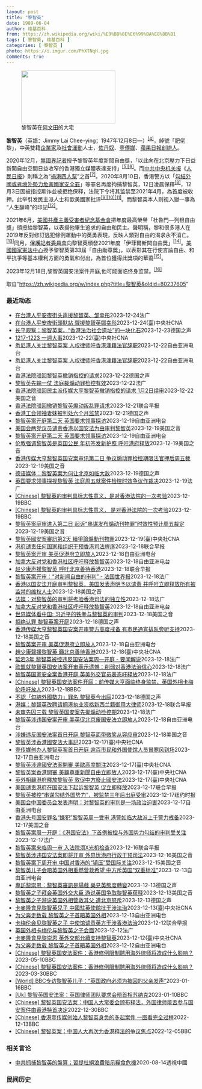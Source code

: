```yaml
---
layout: post
title: "黎智英"
date: 1989-06-04
author: 维基百科
from: https://zh.wikipedia.org/wiki/%E9%BB%8E%E6%99%BA%E8%8B%B1
tags: [ 黎智英, 维基百科 ]
categories: [ 黎智英 ]
photo: https://i.imgur.com/PhXTNqH.jpg
comments: true
---
```

<div class="mw-content-ltr mw-parser-output" lang="zh" dir="ltr"><div id="noteTA-97071178" class="noteTA"><div class="noteTA-group"><div data-noteta-group-source="module" data-noteta-group="IT"></div></div><div class="noteTA-local"><div data-noteta-code="zh:巧克力; zh-tw:巧克力; zh-hk:朱古力; zh-cn:巧克力;"></div><div data-noteta-code="zh-tw:黑道; zh-hk:黑社會; zh-cn:黑社会;"></div><div data-noteta-code="zh-tw:飯店; zh-hk:酒店; zh-cn:饭店;"></div><div data-noteta-code="zh-tw:伍佛維茲; zh-hk:沃夫維茲 ;zh-cn:沃尔福威茨;"></div></div></div>

<figure typeof="mw:File/Thumb"><a href="/wiki/File:Jimmy_Lai_Chee-ying_home_in_Ho_Man_Tin_20200418.png" class="mw-file-description"><img src="//upload.wikimedia.org/wikipedia/commons/thumb/9/9f/Jimmy_Lai_Chee-ying_home_in_Ho_Man_Tin_20200418.png/250px-Jimmy_Lai_Chee-ying_home_in_Ho_Man_Tin_20200418.png" decoding="async" width="250" height="140" class="mw-file-element" srcset="//upload.wikimedia.org/wikipedia/commons/thumb/9/9f/Jimmy_Lai_Chee-ying_home_in_Ho_Man_Tin_20200418.png/375px-Jimmy_Lai_Chee-ying_home_in_Ho_Man_Tin_20200418.png 1.5x, //upload.wikimedia.org/wikipedia/commons/thumb/9/9f/Jimmy_Lai_Chee-ying_home_in_Ho_Man_Tin_20200418.png/500px-Jimmy_Lai_Chee-ying_home_in_Ho_Man_Tin_20200418.png 2x" data-file-width="861" data-file-height="481"></a><figcaption>黎智英在<a href="/wiki/%E4%BD%95%E6%96%87%E7%94%B0" title="何文田">何文田</a>的大宅</figcaption></figure>
<p><b>黎智英</b>（英語：<span lang="en">Jimmy Lai Chee-ying</span>；1947年12月8日<span class="useeditintro" title="Template:BLP editintro">—</span>）<sup id="cite_ref-7" class="reference"><a href="#cite_note-7">[4]</a></sup>，綽號「肥佬黎」，中英雙籍<a href="/wiki/%E4%BC%81%E4%B8%9A%E5%AE%B6" title="企业家">企業家</a>及<a href="/wiki/%E7%A4%BE%E6%9C%83%E9%81%8B%E5%8B%95" title="社會運動">社會運動</a>人士，<a href="/wiki/%E4%BD%90%E4%B8%B9%E5%A5%B4" title="佐丹奴">佐丹奴</a>、<a href="/wiki/%E5%A3%B9%E5%82%B3%E5%AA%92" title="壹傳媒">壹傳媒</a>、<a href="/wiki/%E8%98%8B%E6%9E%9C%E6%97%A5%E5%A0%B1_(%E9%A6%99%E6%B8%AF)" title="蘋果日報 (香港)">蘋果日報</a><a href="/wiki/%E5%89%B5%E8%BE%A6%E4%BA%BA" class="mw-redirect" title="創辦人">創辦人</a>。
</p><p>2020年12月，<a href="/wiki/%E7%84%A1%E5%9C%8B%E7%95%8C%E8%A8%98%E8%80%85" class="mw-redirect" title="無國界記者">無國界記者</a>授予黎智英年度新聞自由獎，「以此向在北京壓力下日益新聞自由空間日益收窄的香港獨立媒體表達支持」<sup id="cite_ref-8" class="reference"><a href="#cite_note-8">[5]</a></sup><sup id="cite_ref-9" class="reference"><a href="#cite_note-9">[6]</a></sup>。而<a href="/wiki/%E4%B8%AD%E5%85%B1%E4%B8%AD%E5%A4%AE%E6%9C%BA%E5%85%B3%E6%8A%A5" title="中共中央机关报">中共中央机关报</a>《<a href="/wiki/%E4%BA%BA%E6%B0%91%E6%97%A5%E6%8A%A5" title="人民日报">人民日报</a>》則稱之為“<a href="/wiki/%E7%A5%B8%E6%B8%AF%E5%9B%9B%E4%BA%BA%E5%B8%AE" title="祸港四人帮">禍港四人幫</a>”之首<sup id="cite_ref-王平2019_10-0" class="reference"><a href="#cite_note-王平2019-10">[7]</a></sup>。2020年8月10日，香港警方以「<a href="/wiki/%E4%B8%AD%E8%8F%AF%E4%BA%BA%E6%B0%91%E5%85%B1%E5%92%8C%E5%9C%8B%E9%A6%99%E6%B8%AF%E7%89%B9%E5%88%A5%E8%A1%8C%E6%94%BF%E5%8D%80%E7%B6%AD%E8%AD%B7%E5%9C%8B%E5%AE%B6%E5%AE%89%E5%85%A8%E6%B3%95" title="中華人民共和國香港特別行政區維護國家安全法">勾結外國或者境外勢力危害國家安全罪</a>」等罪名再度拘捕黎智英，12日凌晨保釋<sup id="cite_ref-auto_11-0" class="reference"><a href="#cite_note-auto-11">[8]</a></sup>，12月3日因被指控欺诈並被拒绝保释，法院下令将其监禁至2021年4月，為首度被收押。此举引发民主派人士和歐美國家批评<sup id="cite_ref-12" class="reference"><a href="#cite_note-12">[9]</a></sup><sup id="cite_ref-13" class="reference"><a href="#cite_note-13">[10]</a></sup><sup id="cite_ref-over100_14-0" class="reference"><a href="#cite_note-over100-14">[11]</a></sup>。而黎智英本人则视入獄一事為“人生巔峰”的印記<sup id="cite_ref-15" class="reference"><a href="#cite_note-15">[12]</a></sup>。
</p><p>2021年6月，<a href="/wiki/%E5%85%B1%E7%94%A2%E4%B8%BB%E7%BE%A9%E5%8F%97%E9%9B%A3%E8%80%85%E7%B4%80%E5%BF%B5%E5%9F%BA%E9%87%91%E6%9C%83" title="共產主義受難者紀念基金會">美國共產主義受害者紀念基金會</a>把年度最高榮譽「杜魯門—列根自由獎」頒授給黎智英，以表揚他畢生追求的自由和民主。聲明稱，黎和很多港人在2019年反對修訂逃犯條例運動中的英勇表現，反映人類對自由的渴求永不消亡。<sup id="cite_ref-16" class="reference"><a href="#cite_note-16">[13]</a></sup>同月，<a href="/wiki/%E4%BF%9D%E8%AD%B7%E8%A8%98%E8%80%85%E5%A7%94%E5%93%A1%E6%9C%83" title="保護記者委員會">保護記者委員會</a>向黎智英頒發2021年度「伊菲爾新聞自由獎」<sup id="cite_ref-17" class="reference"><a href="#cite_note-17">[14]</a></sup>。<a href="/wiki/%E5%9C%8B%E5%AE%B6%E6%86%B2%E6%B3%95%E4%B8%AD%E5%BF%83" title="國家憲法中心">美國國家憲法中心</a>授予黎智英第33屆「自由勛章獎」，以表彰其在行使言論自由、和平抗爭等基本權利方面的勇氣和付出，為首位獲得此獎項的華裔<sup id="cite_ref-18" class="reference"><a href="#cite_note-18">[15]</a></sup>。
</p><p>2023年12月18日,黎智英国安法案件开庭,他可能面临终身监禁。<sup id="cite_ref-19" class="reference"><a href="#cite_note-19">[16]</a></sup>
</p>
<meta property="mw:PageProp/toc">
</div><!--esi <esi:include src="/esitest-fa8a495983347898/content" /> --><noscript><img src="https://login.wikimedia.org/wiki/Special:CentralAutoLogin/start?type=1x1" alt="" width="1" height="1" style="border: none; position: absolute;"></noscript>
<div class="printfooter" data-nosnippet="">取自“<a dir="ltr" href="https://zh.wikipedia.org/w/index.php?title=黎智英&amp;oldid=80237605">https://zh.wikipedia.org/w/index.php?title=黎智英&amp;oldid=80237605</a>”</div><div id="recent-news"><h3>最近动态</h3><ul><li><a href="https://nodebe4.github.io/waimei/2023-12-24/%E5%9C%A8%E5%8F%B0%E6%B8%AF%E4%BA%BA%E5%B9%B3%E5%AE%89%E5%A4%9C%E8%A1%97%E5%A4%B4%E5%A3%B0%E6%8F%B4%E9%BB%8E%E6%99%BA%E8%8B%B1-%E9%82%B9%E5%B9%B8%E5%BD%A4" title="在台港人平安夜街头声援黎智英、邹幸彤—— 24/12/2023 - 19:36 据中央社报导，在台港人12月24日晚在台北街头展开“平安夜香港默站行动”，声援被控违反香港国安法的壹传媒创办人黎智...">在台港人平安夜街头声援黎智英、邹幸彤</a><time>2023-12-24</time><a class="tag">法广</a></li>
<li><a href="https://nodebe4.github.io/waimei/2023-12-24/%E5%9C%A8%E5%8F%B0%E6%B8%AF%E4%BA%BA%E5%B9%B3%E5%AE%89%E5%A4%9C%E8%A1%97%E9%A0%AD%E9%BB%98%E7%AB%99-%E8%81%B2%E6%8F%B4%E9%BB%8E%E6%99%BA%E8%8B%B1%E9%84%92%E5%B9%B8%E5%BD%A4" title="在台港人平安夜街頭默站 聲援黎智英鄒幸彤—— 在台港人24日晚於捷運西門站6號出口處展開「平安夜香港默站行動」，聲援被控違反香港國安法的壹傳媒創辦人黎智英、前支聯會副主席鄒幸彤，呼籲各界關注香港...">在台港人平安夜街頭默站 聲援黎智英鄒幸彤</a><time>2023-12-24</time><a class="tag">(臺)中央社CNA</a></li>
<li><a href="https://nodebe4.github.io/waimei/2023-12-23/%E9%95%BF%E5%B9%B3%E8%A7%82%E5%AF%9F-%E9%BB%8E%E6%99%BA%E8%8B%B1%E6%A1%88-%E9%A6%99%E6%B8%AF%E6%B3%95%E6%B2%BB%E7%A4%BE%E4%BC%9A%E9%81%97%E5%9D%80-%E7%9A%84%E4%B8%80%E5%9D%97%E5%8C%96%E7%9F%B3" title="长平观察：黎智英案，“香港法治社会遗址”的一块化石—— 长平2023-12-23T09:20:36.189Z 备受瞩目的黎智英案周一（12月18日）开审（资料图片） （德国之声中文网）备受瞩目的...">长平观察：黎智英案，“香港法治社会遗址”的一块化石</a><time>2023-12-23</time><a class="tag">德国之声</a></li>
<li><a href="https://nodebe4.github.io/waimei/2023-12-22/1217-1223-%E4%B8%80%E9%80%B1%E5%A4%A7%E4%BA%8B" title="1217-1223 一週大事—— 中國甘肅省積石山縣地震發生後，救難人員19日在康調村進行搜救。（中國日報via路透社） 一週大事關注焦點：中國甘肅強震／冰島火山噴發／葉門叛軍威脅紅海／黎智英案...">1217-1223 一週大事</a><time>2023-12-22</time><a class="tag">(臺)中央社CNA</a></li>
<li><a href="https://nodebe4.github.io/waimei/2023-12-22/%E6%82%89%E5%B0%BC%E6%B8%AF%E4%BA%BA%E5%85%B3%E6%B3%A8%E9%BB%8E%E6%99%BA%E8%8B%B1%E6%A1%88-%E4%BA%BA%E6%9D%83%E5%BE%8B%E5%B8%88%E5%90%81%E9%A6%99%E6%B8%AF%E6%BE%B3%E7%B1%8D%E6%B3%95%E5%AE%98%E8%BE%9E%E8%81%8C" title="悉尼港人关注黎智英案 人权律师吁香港澳籍法官辞职—— 成长于香港的澳大利亚人权律师塔兰特表示，在黎智英获得自由之前，霓虹灯箱&quot;铁链中的黎智英&quot;将会继续公开展示。 记者丘德真摄...">悉尼港人关注黎智英案 人权律师吁香港澳籍法官辞职</a><time>2023-12-22</time><a class="tag">自由亚洲电台</a></li>
<li><a href="https://nodebe4.github.io/waimei/2023-12-22/%E6%82%89%E5%B0%BC%E6%B8%AF%E4%BA%BA%E5%85%B3%E6%B3%A8%E9%BB%8E%E6%99%BA%E8%8B%B1%E6%A1%88-%E4%BA%BA%E6%9D%83%E5%BE%8B%E5%B8%88%E5%90%81%E9%A6%99%E6%B8%AF%E6%BE%B3%E7%B1%8D%E6%B3%95%E5%AE%98%E8%BE%9E%E8%81%8C" title="悉尼港人关注黎智英案 人权律师吁香港澳籍法官辞职—— 成长于香港的澳大利亚人权律师塔兰特(Mark Tarrant)表示,在黎智英获得自由之前,霓虹灯 箱&quot;铁链中的黎智英&quot;将...">悉尼港人关注黎智英案 人权律师吁香港澳籍法官辞职</a><time>2023-12-22</time><a class="tag">自由亚洲电台</a></li>
<li><a href="https://nodebe4.github.io/waimei/2023-12-22/%E9%A6%99%E6%B8%AF%E6%B3%95%E9%99%A2%E9%A9%B3%E5%9B%9E%E9%BB%8E%E6%99%BA%E8%8B%B1%E6%92%A4%E9%94%80%E6%8C%87%E6%8E%A7%E7%9A%84%E8%AF%B7%E6%B1%82" title="香港法院驳回黎智英撤销指控的请求—— 2023-12-22T13:05:42.510Z 英国政府和美国政府都谴责对黎智英的监禁，并要求释放他 （德国之声中文网）香港法院周五（12月22日）驳回了...">香港法院驳回黎智英撤销指控的请求</a><time>2023-12-22</time><a class="tag">德国之声</a></li>
<li><a href="https://nodebe4.github.io/waimei/2023-12-22/%E9%BB%8E%E6%99%BA%E8%8B%B1%E5%85%88%E8%BE%93%E4%B8%80%E4%BB%97-%E6%B3%95%E5%BA%AD%E8%A3%81%E7%85%BD%E5%8A%A8%E7%BD%AA%E6%A3%80%E6%8E%A7%E6%9C%89%E6%95%88" title="黎智英先输一仗 法庭裁煽动罪检控有效—— 22/12/2023 - 10:24 广泛被视为香港新闻自由和司法独立试金石的传媒大亨黎智英被控触犯《港区国安法》和煽动罪一案，黎智英一方可説先输一仗，...">黎智英先输一仗 法庭裁煽动罪检控有效</a><time>2023-12-22</time><a class="tag">法广</a></li>
<li><a href="https://nodebe4.github.io/waimei/2023-12-22/%E9%A6%99%E6%B8%AF%E6%B3%95%E9%99%A2%E9%A9%B3%E5%9B%9E%E6%B0%91%E4%B8%BB%E6%B4%BE%E4%BC%A0%E5%AA%92%E5%A4%A7%E4%BA%A8%E9%BB%8E%E6%99%BA%E8%8B%B1%E6%92%A4%E9%94%80%E6%8C%87%E6%8E%A7%E7%9A%84%E8%AF%B7%E6%B1%82-1%E6%9C%882%E6%97%A5%E7%BB%AD%E5%AE%A1" title="香港法院驳回民主派传媒大亨黎智英撤销指控的请求 1月2日续审—— Fri, 22 Dec 2023 06:23:09 GMT 资料照“香港壹传媒创办人黎智英国安案12月19日踏入第二日审讯，西九...">香港法院驳回民主派传媒大亨黎智英撤销指控的请求 1月2日续审</a><time>2023-12-22</time><a class="tag">美国之音</a></li>
<li><a href="https://nodebe4.github.io/waimei/2023-12-21/%E9%A6%99%E6%B8%AF%E6%B3%95%E9%99%A2%E9%A9%B3%E5%9B%9E%E6%92%A4%E9%94%80%E9%BB%8E%E6%99%BA%E8%8B%B1%E7%85%BD%E5%8A%A8%E5%8F%9B%E4%B9%B1%E7%BD%AA%E8%AF%B7%E6%B1%82" title="香港法院驳回撤销黎智英煽动叛乱罪请求—— 香港法院星期五（12月22日）驳回了黎智英律师团队提出的撤销煽动叛乱罪指控的请求。 路透社和彭博社星期五报道上述消息。彭博社称，香港法院驳回撤销请求，“...">香港法院驳回撤销黎智英煽动叛乱罪请求</a><time>2023-12-21</time><a class="tag">联合早报</a></li>
<li><a href="https://nodebe4.github.io/waimei/2023-12-21/%E9%A6%99%E6%B8%AF%E5%B7%A5%E4%BC%9A%E9%A2%86%E8%A2%96%E5%A6%BB%E5%A6%B9%E8%A2%AB%E5%88%A4%E5%A4%84%E5%85%AD%E4%B8%AA%E6%9C%88%E7%9B%91%E7%A6%81" title="香港工会领袖妻妹被判处六个月监禁—— 2023-12-21T11:37:56.339Z 国安法颁布以来，已有280多人被捕入监。图为香港出版社黎智英的庭审现场。 （德国之声中文网）现年63岁的邓...">香港工会领袖妻妹被判处六个月监禁</a><time>2023-12-21</time><a class="tag">德国之声</a></li>
<li><a href="https://nodebe4.github.io/waimei/2023-12-19/%E9%BB%8E%E6%99%BA%E8%8B%B1%E6%A1%88%E5%BC%80%E5%BA%AD%E7%AC%AC%E4%BA%8C%E5%A4%A9-%E8%8B%B1%E5%9B%BD%E8%A6%81%E6%B1%82%E9%A2%86%E4%BA%8B%E6%8E%A2%E8%AE%BF" title="黎智英案开庭第二天 英国要求领事探访—— 2023年7月28日，黎智英在香港赤柱监狱放风。 美联社图片 香港媒体大亨黎智英被控涉嫌违反《港区国安法》一案周二进入庭审的第二天。英国政府当天表示，希...">黎智英案开庭第二天 英国要求领事探访</a><time>2023-12-19</time><a class="tag">自由亚洲电台</a></li>
<li><a href="https://nodebe4.github.io/waimei/2023-12-19/%E7%BE%8E%E5%9B%BD%E4%BC%9A%E4%B8%A4%E5%85%9A%E8%AE%AE%E5%91%98%E8%B0%B4%E8%B4%A3%E9%A6%99%E6%B8%AF%E4%BB%A5%E5%9B%BD%E5%AE%89%E6%B3%95%E4%B8%BA%E7%94%B1%E5%AE%A1%E5%88%A4%E9%BB%8E%E6%99%BA%E8%8B%B1" title="美国会两党议员谴责香港以国安法为由审判黎智英—— Tue, 19 Dec 2023 22:15:19 GMT 资料照片：香港著名媒体人士、《苹果日报》创办人黎智英。（2020年7月1日） 在香港...">美国会两党议员谴责香港以国安法为由审判黎智英</a><time>2023-12-19</time><a class="tag">美国之音</a></li>
<li><a href="https://nodebe4.github.io/waimei/2023-12-19/%E9%BB%8E%E6%99%BA%E8%8B%B1%E6%A1%88%E5%BC%80%E5%BA%AD%E7%AC%AC%E4%BA%8C%E5%A4%A9-%E8%8B%B1%E5%9B%BD%E8%A6%81%E6%B1%82%E9%A2%86%E4%BA%8B%E6%8E%A2%E8%AE%BF" title="黎智英案开庭第二天 英国要求领事探访—— 2023年7月28日，黎智英在香港赤柱监狱放风。 美联社图片 香港媒体大亨黎智英被控涉嫌违反《港区国安法》一案周二进入庭审的第二天。英国政府当天表示，希...">黎智英案开庭第二天 英国要求领事探访</a><time>2023-12-19</time><a class="tag">自由亚洲电台</a></li>
<li><a href="https://nodebe4.github.io/waimei/2023-12-19/%E4%BC%A6%E6%95%A6%E5%BC%BA%E8%B0%83%E9%BB%8E%E6%99%BA%E8%8B%B1%E6%98%AF%E8%8B%B1%E5%9B%BD%E5%85%AC%E6%B0%91-%E5%B9%B4%E5%88%9D%E7%AD%BE%E5%8F%91%E6%96%B0%E6%8A%A4%E7%85%A7-%E5%91%BC%E5%90%81%E6%B8%AF%E5%BA%9C%E9%87%8A%E6%94%BE" title="伦敦强调黎智英是英国公民 年初签发新护照 呼吁港府释放—— Tue, 19 Dec 2023 18:01:47 GMT 英国印太事务国务大臣卓特里维廉 (UK Parliament TV资料照片...">伦敦强调黎智英是英国公民 年初签发新护照 呼吁港府释放</a><time>2023-12-19</time><a class="tag">美国之音</a></li>
<li><a href="https://nodebe4.github.io/waimei/2023-12-19/%E9%A6%99%E6%B8%AF%E4%BC%A0%E5%AA%92%E5%A4%A7%E4%BA%A8%E9%BB%8E%E6%99%BA%E8%8B%B1%E5%9B%BD%E5%AE%89%E6%A1%88%E5%AE%A1%E8%AE%AF%E7%AC%AC%E4%BA%8C%E6%97%A5-%E4%BA%89%E8%AE%AE%E7%85%BD%E5%8A%A8%E7%BD%AA%E6%A3%80%E6%8E%A7%E6%9C%9F%E9%99%90%E6%B3%95%E5%AE%98%E6%8A%BC%E5%90%8E%E5%91%A8%E4%BA%94%E8%A3%81" title="香港传媒大亨黎智英国安案审讯第二日 争议煽动罪检控期限法官押后周五裁—— Tue, 19 Dec 2023 17:28:31 GMT 香港壹传媒创办人黎智英国安案12月19日踏入第二日审讯，西九...">香港传媒大亨黎智英国安案审讯第二日 争议煽动罪检控期限法官押后周五裁</a><time>2023-12-19</time><a class="tag">美国之音</a></li>
<li><a href="https://nodebe4.github.io/waimei/2023-12-19/%E5%BE%B7%E8%AF%AD%E5%AA%92%E4%BD%93-%E9%BB%8E%E6%99%BA%E8%8B%B1%E6%A1%88%E4%B8%BA%E4%BD%95%E8%AE%A9%E5%8C%97%E4%BA%AC%E5%A6%82%E4%B8%B4%E5%A4%A7%E6%95%8C" title="德语媒体：黎智英案为何让北京如临大敌—— 2023-12-19T15:21:52.899Z （德国之声中文网）《日报》发自香港的报道称，黎智英周一出庭时，以从容自信的姿态向旁听席上的支持者微笑示...">德语媒体：黎智英案为何让北京如临大敌</a><time>2023-12-19</time><a class="tag">德国之声</a></li>
<li><a href="https://nodebe4.github.io/waimei/2023-12-19/%E8%8B%B1%E5%9B%BD%E8%A6%81%E6%B1%82%E9%A2%86%E4%BA%8B%E6%8E%A2%E8%A7%86%E9%BB%8E%E6%99%BA%E8%8B%B1-%E6%B3%95%E5%BA%AD%E5%91%A8%E4%BA%94%E5%B0%B1%E6%A1%88%E4%BB%B6%E6%A3%80%E6%8E%A7%E6%97%B6%E6%95%88%E4%BA%89%E8%AE%AE%E4%BD%9C%E8%A3%81%E5%86%B3" title="英国要求领事探视黎智英 法庭周五就案件检控时效争议作裁决—— 19/12/2023 - 10:55 在西方国家政府密切关注香港前壹传媒创始人黎智英备受瞩目的《香港国安法》案审判之际，英国政府要求...">英国要求领事探视黎智英 法庭周五就案件检控时效争议作裁决</a><time>2023-12-19</time><a class="tag">法广</a></li>
<li><a href="https://nodebe4.github.io/waimei/2023-12-19/Chinese-%E9%BB%8E%E6%99%BA%E8%8B%B1%E7%9A%84%E5%AE%A1%E5%88%A4%E5%85%B7%E6%A0%87%E5%BF%97%E6%80%A7%E6%84%8F%E4%B9%89-%E6%98%AF%E5%AF%B9%E9%A6%99%E6%B8%AF%E6%B3%95%E9%99%A2%E7%9A%84%E4%B8%80%E6%AC%A1%E8%80%83%E9%AA%8C" title="[Chinese] 黎智英的审判具标志性意义，是对香港法院的一次考验—— 黎智英的审判具标志性意义，是对香港法院的一次考验 毛远扬（Frances Mao） BBC记者 2023年12月19日 ...">[Chinese] 黎智英的审判具标志性意义，是对香港法院的一次考验</a><time>2023-12-19</time><a class="tag">BBC</a></li>
<li><a href="https://nodebe4.github.io/waimei/2023-12-19/Chinese-%E9%BB%8E%E6%99%BA%E8%8B%B1%E7%9A%84%E5%AE%A1%E5%88%A4%E5%85%B7%E6%A0%87%E5%BF%97%E6%80%A7%E6%84%8F%E4%B9%89-%E6%98%AF%E5%AF%B9%E9%A6%99%E6%B8%AF%E6%B3%95%E9%99%A2%E7%9A%84%E4%B8%80%E6%AC%A1%E8%80%83%E9%AA%8C" title="[Chinese] 黎智英的审判具标志性意义， 是对香港法院的一次考验—— 黎智英的审判具标志性意义， 是对香港法院的一次考验 毛远扬（Frances Mao） BBC记者 22 分钟前 图像来...">[Chinese] 黎智英的审判具标志性意义， 是对香港法院的一次考验</a><time>2023-12-19</time><a class="tag">BBC</a></li>
<li><a href="https://nodebe4.github.io/waimei/2023-12-19/%E9%BB%8E%E6%99%BA%E8%8B%B1%E6%A1%88%E5%BA%AD%E5%AE%A1%E8%BF%9B%E5%85%A5%E7%AC%AC%E4%BA%8C%E6%97%A5-%E8%B5%B7%E8%AF%89-%E4%B8%B2%E8%B0%8B%E5%8F%91%E5%B8%83%E7%85%BD%E5%8A%A8%E5%88%8A%E7%89%A9%E7%BD%AA-%E6%97%B6%E6%95%88%E6%80%A7%E9%A2%84%E8%AE%A1%E5%91%A8%E4%BA%94%E8%A3%81%E5%AE%9A" title="黎智英案庭审进入第二日 起诉“串谋发布煽动刊物罪”时效性预计周五裁定—— Tue, 19 Dec 2023 09:12:45 GMT 警方在香港壹传媒创办人黎智英案庭审法院外戒备。（美联社） 对...">黎智英案庭审进入第二日 起诉“串谋发布煽动刊物罪”时效性预计周五裁定</a><time>2023-12-19</time><a class="tag">美国之音</a></li>
<li><a href="https://nodebe4.github.io/waimei/2023-12-19/%E9%BB%8E%E6%99%BA%E8%8B%B1%E5%9C%8B%E5%AE%89%E6%A1%88%E5%AF%A9%E8%A8%8A%E7%AC%AC2%E5%A4%A9-%E7%BA%8C%E7%88%AD%E8%AB%96%E7%85%BD%E5%8B%95%E5%88%8A%E7%89%A9%E7%BD%AA" title="黎智英國安案審訊第2天 續爭論煽動刊物罪—— （中央社記者張謙香港19日電）香港壹傳媒集團創辦人黎智英涉嫌違反國安法的案件今天進行第2天審訊，據報導，控辯雙方在庭上繼續爭論黎智英的串謀發布煽動刊...">黎智英國安案審訊第2天 續爭論煽動刊物罪</a><time>2023-12-19</time><a class="tag">(臺)中央社CNA</a></li>
<li><a href="https://nodebe4.github.io/waimei/2023-12-18/%E6%B8%AF%E5%BA%9C%E8%B0%B4%E8%B4%A3%E4%BB%BB%E4%BD%95%E5%9B%BD%E5%AE%B6%E5%92%8C%E7%BB%84%E7%BB%87%E5%B9%B2%E9%A2%84%E9%A6%99%E6%B8%AF%E5%8F%B8%E6%B3%95%E7%A8%8B%E5%BA%8F" title="港府谴责任何国家和组织干预香港司法程序—— 壹传媒创办人黎智英涉违反《香港国安法》案星期一（12月18日）开审，英美政府发声明要求港府立即释放黎智英。香港特区政府对此发声明回应说，所有案件均将依...">港府谴责任何国家和组织干预香港司法程序</a><time>2023-12-18</time><a class="tag">联合早报</a></li>
<li><a href="https://nodebe4.github.io/waimei/2023-12-18/%E9%BB%8E%E6%99%BA%E8%8B%B1%E6%A1%88%E5%BC%80%E5%AE%A1-%E7%BE%8E%E8%8B%B1%E4%BF%83%E6%B8%AF%E5%BA%9C%E7%AB%8B%E5%8D%B3%E6%94%BE%E4%BA%BA" title="黎智英案开审 美英促港府立即放人—— 黎智英被控违反国安法案12月18日上午开庭，民众大排长龙进场旁听。 RFA记者李若如摄 香港《壹传媒》创办人黎智英及他创办的《苹果日报》等三家公司，涉嫌违反...">黎智英案开审 美英促港府立即放人</a><time>2023-12-18</time><a class="tag">自由亚洲电台</a></li>
<li><a href="https://nodebe4.github.io/waimei/2023-12-18/%E5%8A%A0%E6%8B%BF%E5%A4%A7%E5%8F%8D%E5%AF%B9%E5%85%9A%E5%92%8C%E9%A6%99%E6%B8%AF%E7%A4%BE%E5%8C%BA%E5%91%BC%E5%90%81%E9%87%8A%E6%94%BE%E9%BB%8E%E6%99%BA%E8%8B%B1" title="加拿大反对党和香港社区呼吁释放黎智英—— 加拿大国会议员关慧贞和黎智英儿子黎崇恩会面，关慧贞称黎智英代表了加拿大的价值观和信念。 关慧贞国会议员办公室提供 香港《壹传媒》创办人黎智英涉嫌违反《港...">加拿大反对党和香港社区呼吁释放黎智英</a><time>2023-12-18</time><a class="tag">自由亚洲电台</a></li>
<li><a href="https://nodebe4.github.io/waimei/2023-12-18/%E8%B5%B5%E5%B0%91%E5%BA%B7%E5%A3%B0%E6%8F%B4%E9%BB%8E%E6%99%BA%E8%8B%B1-%E5%91%BC%E5%90%81%E5%8C%97%E4%BA%AC%E5%96%84%E5%BE%85%E9%A6%99%E6%B8%AF" title="赵少康声援黎智英 呼吁北京善待香港—— 香港壹传媒创办人黎智英涉违反香港国安法案星期一（12月18日）开审，台湾国民党副总统候选人赵少康同一天参加公开活动时声援黎智英，并呼吁北京善待香港。 综合...">赵少康声援黎智英 呼吁北京善待香港</a><time>2023-12-18</time><a class="tag">联合早报</a></li>
<li><a href="https://nodebe4.github.io/waimei/2023-12-18/%E9%BB%8E%E6%99%BA%E8%8B%B1%E6%A1%88%E5%BC%80%E5%AE%A1-%E5%AF%B9%E6%96%B0%E9%97%BB%E8%87%AA%E7%94%B1%E7%9A%84%E5%AE%A1%E5%88%A4-%E6%B3%95%E5%9B%BD%E4%B8%96%E7%95%8C%E6%8A%A5" title="黎智英案开审：“对新闻自由的审判” - 法国世界报—— 19/12/2023 - 01:24 已经被监禁三年多的香港反对派媒体大亨黎智英案于周一上午在香港开审。根据国安法，黎智英被指控犯有煽动叛...">黎智英案开审：“对新闻自由的审判” - 法国世界报</a><time>2023-12-18</time><a class="tag">法广</a></li>
<li><a href="https://nodebe4.github.io/waimei/2023-12-18/%E9%A6%99%E6%B8%AF%E4%BB%A5%E5%9B%BD%E5%AE%89%E6%B3%95%E5%BC%80%E5%BA%AD%E5%AE%A1%E5%88%A4%E9%BB%8E%E6%99%BA%E8%8B%B1-%E7%BE%8E%E5%9B%BD%E5%8F%91%E8%A1%A8%E5%A3%B0%E6%98%8E%E4%BA%88%E4%BB%A5%E8%B0%B4%E8%B4%A3-%E5%B9%B6%E5%91%BC%E5%90%81%E7%AB%8B%E5%8D%B3%E9%87%8A%E6%94%BE%E6%89%80%E6%9C%89%E8%A2%AB%E7%9B%91%E7%A6%81%E7%9A%84%E7%BB%B4%E6%9D%83%E4%BA%BA%E5%A3%AB" title="香港以国安法开庭审判黎智英，美国发表声明予以谴责 并呼吁立即释放所有被监禁的维权人士—— Mon, 18 Dec 2023 21:44:39 GMT 资料照片：在香港赤柱监狱的黎智英。(2023...">香港以国安法开庭审判黎智英，美国发表声明予以谴责 并呼吁立即释放所有被监禁的维权人士</a><time>2023-12-18</time><a class="tag">美国之音</a></li>
<li><a href="https://nodebe4.github.io/waimei/2023-12-18/%E6%B3%95%E5%AA%92-%E5%AF%B9%E9%BB%8E%E6%99%BA%E8%8B%B1%E7%9A%84%E5%AE%A1%E5%88%A4%E5%B0%86%E8%80%83%E9%AA%8C%E9%A6%99%E6%B8%AF%E5%8F%B8%E6%B3%95%E7%9A%84%E7%8B%AC%E7%AB%8B%E6%80%A7" title="法媒：对黎智英的审判将考验香港司法的独立性—— 18/12/2023 - 22:19 随后《西南日报》介绍了黎智英白手起家的坎坷经历。该报介绍说，黎智英是白手兴家的商人，1948年生于广州，母亲...">法媒：对黎智英的审判将考验香港司法的独立性</a><time>2023-12-18</time><a class="tag">法广</a></li>
<li><a href="https://nodebe4.github.io/waimei/2023-12-18/%E5%8A%A0%E6%8B%BF%E5%A4%A7%E5%8F%8D%E5%AF%B9%E5%85%9A%E5%92%8C%E9%A6%99%E6%B8%AF%E7%A4%BE%E5%8C%BA%E5%91%BC%E5%90%81%E9%87%8A%E6%94%BE%E9%BB%8E%E6%99%BA%E8%8B%B1" title="加拿大反对党和香港社区呼吁释放黎智英—— 加拿大国会议员关慧贞和黎智英儿子黎崇恩会面，关慧贞称黎智英代表了加拿大的价值观和信念。 关慧贞国会议员办公室提供 香港《壹传媒》创办人黎智英涉嫌违反《港...">加拿大反对党和香港社区呼吁释放黎智英</a><time>2023-12-18</time><a class="tag">自由亚洲电台</a></li>
<li><a href="https://nodebe4.github.io/waimei/2023-12-18/%E4%B8%96%E7%95%8C%E5%AA%92%E4%BD%93%E7%9C%8B%E4%B8%AD%E5%9B%BD-%E4%B9%A0%E8%BF%91%E5%B9%B3%E7%9A%84%E9%93%81%E6%8B%B3%E4%B8%8E%E9%BB%8E%E6%99%BA%E8%8B%B1%E7%9A%84%E5%AE%A1%E5%88%A4" title="世界媒体看中国: 习近平的铁拳与黎智英的审判—— Mon, 18 Dec 2023 19:45:42 GMT 资料照片: 2023年12月1日一辆载着黎智英的装甲囚车离开西九龙裁判法院 华盛顿 ...">世界媒体看中国: 习近平的铁拳与黎智英的审判</a><time>2023-12-18</time><a class="tag">美国之音</a></li>
<li><a href="https://nodebe4.github.io/waimei/2023-12-18/%E6%8B%92%E7%BB%9D%E8%AE%A4%E7%BD%AA-%E9%BB%8E%E6%99%BA%E8%8B%B1%E6%A1%88%E5%BC%80%E5%BA%AD" title="拒绝认罪 黎智英案开庭—— 香港商人、媒体人黎智英2020年因违反《国安法》遭捕，如今开庭受审。官方允许民众和外交人员到现场旁听。如果被控罪名成立，黎智英将面临十分严重的法律后果。&amp;lt...">拒绝认罪 黎智英案开庭</a><time>2023-12-18</time><a class="tag">德国之声</a></li>
<li><a href="https://nodebe4.github.io/waimei/2023-12-18/%E9%A6%99%E6%B8%AF%E4%BC%A0%E5%AA%92%E5%A4%A7%E4%BA%A8%E9%BB%8E%E6%99%BA%E8%8B%B1%E5%9B%BD%E5%AE%89%E6%A1%88%E5%BC%80%E5%AE%A1%E8%AD%A6%E6%96%B9%E9%AB%98%E5%BA%A6%E6%88%92%E5%A4%87-%E6%9C%89%E5%B8%82%E6%B0%91%E9%80%9A%E5%AE%B5%E6%8E%92%E9%98%9F%E6%97%81%E5%90%AC%E6%94%AF%E6%8C%81" title="香港传媒大亨黎智英国安案开审警方高度戒备 有市民通宵排队旁听支持—— Mon, 18 Dec 2023 16:53:48 GMT 香港壹传媒创办人黎智英被控“串谋勾结外国势力”案，12月18日正...">香港传媒大亨黎智英国安案开审警方高度戒备 有市民通宵排队旁听支持</a><time>2023-12-18</time><a class="tag">美国之音</a></li>
<li><a href="https://nodebe4.github.io/waimei/2023-12-18/%E9%BB%8E%E6%99%BA%E8%8B%B1%E6%A1%88%E5%BC%80%E5%AE%A1-%E7%BE%8E%E8%8B%B1%E4%BF%83%E6%B8%AF%E5%BA%9C%E7%AB%8B%E5%8D%B3%E6%94%BE%E4%BA%BA" title="黎智英案开审 美英促港府立即放人—— 黎智英被控违反国安法案12月18日上午开庭，民众大排长龙进场旁听。 RFA记者李若如摄 香港《壹传媒》创办人黎智英及他创办的《苹果日报》等三家公司，涉嫌违反...">黎智英案开审 美英促港府立即放人</a><time>2023-12-18</time><a class="tag">自由亚洲电台</a></li>
<li><a href="https://nodebe4.github.io/waimei/2023-12-18/%E8%B6%99%E5%B0%91%E5%BA%B7%E8%81%B2%E6%8F%B4%E9%BB%8E%E6%99%BA%E8%8B%B1-%E7%B1%B2%E5%8C%97%E4%BA%AC%E5%96%84%E5%BE%85%E9%A6%99%E6%B8%AF" title="趙少康聲援黎智英 籲北京善待香港—— （中央社記者高華謙台北18日電）香港壹傳媒集團創辦人黎智英涉違反香港國安法案今天開審。國民黨副總統候選人趙少康說，反對當時香港街頭亂象，但他要聲援黎智英並呼...">趙少康聲援黎智英 籲北京善待香港</a><time>2023-12-18</time><a class="tag">(臺)中央社CNA</a></li>
<li><a href="https://nodebe4.github.io/waimei/2023-12-18/%E5%BB%B6%E5%AE%953%E5%B9%B4-%E9%BB%8E%E6%99%BA%E8%8B%B1%E8%A2%AB%E6%8E%A7%E8%BF%9D%E5%8F%8D%E5%9B%BD%E5%AE%89%E6%B3%95%E6%A1%88%E5%91%A8%E4%B8%80%E5%BC%80%E5%BA%AD-%E8%A6%81%E9%97%BB%E8%A7%A3%E8%AF%B4" title="延宕3年 黎智英被控违反国安法案周一开庭 - 要闻解说—— 18/12/2023 - 13:15 备受关注的香港壹传媒集团创办人黎智英被控违反国安法案周一（12月18日）上午在香港法院开庭，预期...">延宕3年 黎智英被控违反国安法案周一开庭 - 要闻解说</a><time>2023-12-18</time><a class="tag">法广</a></li>
<li><a href="https://nodebe4.github.io/waimei/2023-12-18/%E6%AC%A7%E7%9B%9F%E5%B0%B1%E9%BB%8E%E6%99%BA%E8%8B%B1%E5%9B%BD%E5%AE%89%E6%B3%95%E6%A1%88%E5%BC%80%E5%AE%A1%E8%A1%A8%E7%A4%BA%E9%81%97%E6%86%BE-%E5%89%8A%E5%BC%B1%E5%AF%B9%E9%A6%99%E6%B8%AF%E6%B3%95%E6%B2%BB%E4%BF%A1%E5%BF%83" title="欧盟就黎智英国安法案开审表示遗憾：削弱对香港法治信心—— 18/12/2023 - 13:33 12月18日，欧盟发布声明就香港前壹传媒创始人黎智英涉违《香港国安法》案开审表示：“欧盟对针对他和...">欧盟就黎智英国安法案开审表示遗憾：削弱对香港法治信心</a><time>2023-12-18</time><a class="tag">法广</a></li>
<li><a href="https://nodebe4.github.io/waimei/2023-12-18/%E9%BB%8E%E6%99%BA%E8%8B%B1%E5%9B%BD%E5%AE%B6%E5%AE%89%E5%85%A8%E6%A1%88%E9%A6%99%E6%B8%AF%E5%BC%80%E5%BA%AD-%E8%8B%B1%E7%BE%8E%E5%A4%96%E4%BA%A4%E5%AE%98%E5%91%98%E8%A1%A8%E6%80%81%E5%90%81%E9%87%8A%E6%94%BE" title="黎智英国家安全案香港开庭&nbsp;英美外交官员表态吁释放—— 18/12/2023 - 12:10 12月18日，英籍港人黎智英的国安案在香港开庭。英美外交人士纷纷就此表态，呼吁香港当局停止起诉并释放黎...">黎智英国家安全案香港开庭 英美外交官员表态吁释放</a><time>2023-12-18</time><a class="tag">法广</a></li>
<li><a href="https://nodebe4.github.io/waimei/2023-12-18/Chinese-%E9%BB%8E%E6%99%BA%E8%8B%B1%E5%9B%BD%E5%AE%89%E6%B3%95%E6%A1%88%E4%BB%B6%E5%BC%80%E5%BA%AD-%E5%89%8D%E4%BC%A0%E5%AA%92%E5%A4%A7%E4%BA%A8%E9%9D%A2%E4%B8%B4%E7%BB%88%E8%BA%AB%E7%9B%91%E7%A6%81-%E8%8B%B1%E5%9B%BD%E5%A4%96%E7%9B%B8%E5%8D%A1%E6%A2%85%E4%BC%A6%E5%91%BC%E5%90%81%E6%94%BE%E4%BA%BA" title="[Chinese] 黎智英国安法案件开庭：前传媒大亨面临终身监禁，英国外相卡梅伦呼吁放人—— 黎智英国安法案件开庭：前传媒大亨面临终身监禁，英国外相卡梅伦呼吁放人 1 小时前 图像来源，Reut...">[Chinese] 黎智英国安法案件开庭：前传媒大亨面临终身监禁，英国外相卡梅伦呼吁放人</a><time>2023-12-18</time><a class="tag">BBC</a></li>
<li><a href="https://nodebe4.github.io/waimei/2023-12-18/%E4%B8%8D%E8%AA%8D-%E5%8B%BE%E7%B5%90%E5%A4%96%E5%9C%8B%E5%8B%A2%E5%8A%9B-%E7%BD%AA%E5%90%8D-%E9%BB%8E%E6%99%BA%E8%8B%B1%E4%BB%8A%E5%87%BA%E5%BA%AD" title="不認「勾結外國勢力」罪名 黎智英今出庭—— 2023-12-18T08:53:14.233Z 圖為黎智英2021年出庭後在法院外搭上囚車。 （德國之聲中文網）備受矚目的「黎智英案」週一（12月1...">不認「勾結外國勢力」罪名 黎智英今出庭</a><time>2023-12-18</time><a class="tag">德国之声</a></li>
<li><a href="https://nodebe4.github.io/waimei/2023-12-18/%E6%B8%AF%E5%AA%92-%E9%BB%8E%E6%99%BA%E8%8B%B1%E6%94%B9%E8%81%98%E8%AF%B7%E6%8B%A5%E6%B8%AF%E6%89%A7%E4%B8%9A%E8%B5%84%E6%A0%BC%E6%96%B0%E8%A5%BF%E5%85%B0%E7%B1%8D%E5%BE%A1%E7%94%A8%E5%A4%A7%E5%BE%8B%E5%B8%88" title="港媒：黎智英改聘请拥港执业资格新西兰籍御用大律师—— 香港媒体报道，壹传媒创始人黎智英已聘用拥有香港执业资格的新西兰籍御用大律师科尔勒特（Marc Corlett）。 香港《星岛日报》星期一（1...">港媒：黎智英改聘请拥港执业资格新西兰籍御用大律师</a><time>2023-12-18</time><a class="tag">联合早报</a></li>
<li><a href="https://nodebe4.github.io/waimei/2023-12-18/%E6%9C%AA%E5%AE%A1%E5%85%88%E5%9B%9A%E4%B8%89%E8%BD%BD-%E9%BB%8E%E6%99%BA%E8%8B%B1%E5%9B%BD%E5%AE%89%E6%A1%88%E5%85%88%E6%8B%97%E7%85%BD%E5%8A%A8%E6%A3%80%E6%8E%A7%E6%9C%9F" title="未审先囚三载 黎智英国安案先拗煽动检控期—— 18/12/2023 - 09:40 香港首宗《港区国安法》下的勾结外国势力罪案件今（18日）早在法庭由三名国安法指定法官主审，已囚禁逾三年的壹传媒...">未审先囚三载 黎智英国安案先拗煽动检控期</a><time>2023-12-18</time><a class="tag">法广</a></li>
<li><a href="https://nodebe4.github.io/waimei/2023-12-18/%E9%BB%8E%E6%99%BA%E8%8B%B1%E6%B6%89%E8%BF%9D%E5%9B%BD%E5%AE%89%E6%A1%88%E5%BC%80%E5%AE%A1-%E7%BE%8E%E8%8B%B1%E4%BF%83%E5%8C%97%E4%BA%AC%E5%BA%9F%E5%9B%BD%E5%AE%89%E6%B3%95%E7%AB%8B%E5%8D%B3%E6%94%BE%E4%BA%BA" title="黎智英涉违国安案开审 美英促北京废国安法立即放人—— 黎智英被控违反国安法案18日上午开庭，民众大排长龙进场旁听。 RFA记者 李若如摄。 香港《壹传媒》创办人黎智英及《苹果日报》三家公司，涉嫌...">黎智英涉违国安案开审 美英促北京废国安法立即放人</a><time>2023-12-18</time><a class="tag">自由亚洲电台</a></li>
<li><a href="https://nodebe4.github.io/waimei/2023-12-18/%E6%B6%89%E5%AB%8C%E8%BF%9D%E5%8F%8D%E5%9B%BD%E5%AE%89%E6%B3%95%E6%A1%88%E9%A6%96%E6%97%A5%E5%BC%80%E5%BA%AD-%E9%BB%8E%E6%99%BA%E8%8B%B1%E9%9D%A2%E5%B8%A6%E5%BE%AE%E7%AC%91%E4%BB%8E%E5%AE%B9%E5%BA%94%E5%AE%A1" title="涉嫌违反国安法案首日开庭 黎智英面带微笑从容应审—— Mon, 18 Dec 2023 06:11:01 GMT 资料照：香港著名前出版商黎智英涉嫌串谋勾结外国或境外势力被警方带到法庭应审。（法...">涉嫌违反国安法案首日开庭 黎智英面带微笑从容应审</a><time>2023-12-18</time><a class="tag">美国之音</a></li>
<li><a href="https://nodebe4.github.io/waimei/2023-12-17/%E9%BB%8E%E6%99%BA%E8%8B%B1%E6%B6%89%E9%A6%99%E6%B8%AF%E5%9C%8B%E5%AE%89%E6%B3%95%E5%A4%A7%E4%BA%8B%E8%A8%98" title="黎智英涉香港國安法大事記—— 圖為黎智英2020年12月31日出庭。（路透社） （中央社台北18日電）香港壹傳媒集團創辦人黎智英涉嫌違反香港國安法案件今天開審，港媒指案件涉4罪包括3項勾結外國勢...">黎智英涉香港國安法大事記</a><time>2023-12-17</time><a class="tag">(臺)中央社CNA</a></li>
<li><a href="https://nodebe4.github.io/waimei/2023-12-17/%E5%A3%B9%E4%BC%A0%E5%AA%92%E5%88%9B%E5%8A%9E%E4%BA%BA%E9%BB%8E%E6%99%BA%E8%8B%B1%E6%A1%88%E9%A6%96%E6%97%A5%E5%BC%80%E5%BA%AD-%E9%80%BE%E7%99%BE%E5%B8%82%E6%B0%91%E5%92%8C%E5%A4%96%E5%9B%BD%E4%BD%BF%E9%A6%86%E4%BA%BA%E5%91%98%E5%86%92%E5%AF%92%E9%A3%8E%E5%88%B0%E5%9C%BA" title="壹传媒创办人黎智英案首日开庭 逾百市民和外国使馆人员冒寒风到场—— 大批的市民在法院门外，冒着寒风排队等候安检，进法庭旁听壹传媒创办人黎智英的案件。 RFA 壹传媒创办人黎智英被指串谋勾结外国势...">壹传媒创办人黎智英案首日开庭 逾百市民和外国使馆人员冒寒风到场</a><time>2023-12-17</time><a class="tag">自由亚洲电台</a></li>
<li><a href="https://nodebe4.github.io/waimei/2023-12-17/%E9%BB%8E%E6%99%BA%E8%8B%B1%E6%B6%89%E9%81%95%E5%9C%8B%E5%AE%89%E6%B3%95%E6%A1%88%E9%96%8B%E5%AF%A9-%E7%BE%8E%E6%AD%90%E9%AB%98%E5%BA%A6%E9%97%9C%E6%B3%A8" title="黎智英涉違國安法案開審 美歐高度關注—— 香港壹傳媒集團創辦人黎智英涉嫌違反香港國安法的案件18日開審。（中央社檔案照片） （中央社記者張謙香港18日電）香港壹傳媒集團創辦人黎智英涉嫌違反香港國...">黎智英涉違國安法案開審 美歐高度關注</a><time>2023-12-17</time><a class="tag">(臺)中央社CNA</a></li>
<li><a href="https://nodebe4.github.io/waimei/2023-12-17/%E9%BB%8E%E6%99%BA%E8%8B%B1%E6%A1%88%E9%A6%99%E6%B8%AF%E9%96%8B%E5%AF%A9-%E7%BE%8E%E7%B1%B2%E5%B0%8A%E9%87%8D%E6%96%B0%E8%81%9E%E8%87%AA%E7%94%B1%E7%AB%8B%E5%8D%B3%E6%94%BE%E4%BA%BA" title="黎智英案香港開審 美籲尊重新聞自由立即放人—— （中央社華盛頓/倫敦17日綜合外電報導）美國今天呼籲立即釋放被監禁的香港媒體大亨、民主人士黎智英。黎智英將在香港接受有關國安罪名指控的審判，可能會...">黎智英案香港開審 美籲尊重新聞自由立即放人</a><time>2023-12-17</time><a class="tag">(臺)中央社CNA</a></li>
<li><a href="https://nodebe4.github.io/waimei/2023-12-17/%E8%8B%B1%E5%A4%96%E7%9B%B8%E7%B1%B2%E6%B8%AF%E5%BA%9C%E9%87%8B%E6%94%BE%E9%BB%8E%E6%99%BA%E8%8B%B1-%E6%95%A6%E4%BF%83%E4%B8%AD%E6%96%B9%E5%BB%A2%E6%AD%A2%E5%9C%8B%E5%AE%89%E6%B3%95" title="英外相籲港府釋放黎智英 敦促中方廢止國安法—— （中央社記者陳韻聿倫敦17日專電）壹傳媒集團創辦人黎智英遭港府指控違反國安法，18日開庭審理。英國外交大臣卡麥隆今天發布聲明，呼籲港府停止起訴並釋...">英外相籲港府釋放黎智英 敦促中方廢止國安法</a><time>2023-12-17</time><a class="tag">(臺)中央社CNA</a></li>
<li><a href="https://nodebe4.github.io/waimei/2023-12-17/%E7%BE%8E%E5%9B%BD%E8%B0%B4%E8%B4%A3%E6%B8%AF%E5%BA%9C%E5%9C%A8%E5%9B%BD%E5%AE%89%E6%B3%95%E4%B8%8B%E8%B5%B7%E8%AF%89%E9%BB%8E%E6%99%BA%E8%8B%B1-%E4%BF%83%E7%AB%8B%E5%8D%B3%E9%87%8A%E6%94%BE" title="美国谴责港府在国安法下起诉黎智英 促立即释放—— 壹传媒创始人黎智英（图）2021年2月1日准备登上囚车，前往终审法院出席聆讯。（路透社档案照） 美国国务院谴责香港特区政府在《香港国安法》下，起...">美国谴责港府在国安法下起诉黎智英 促立即释放</a><time>2023-12-17</time><a class="tag">联合早报</a></li>
<li><a href="https://nodebe4.github.io/waimei/2023-12-17/%E9%BB%8E%E6%99%BA%E8%8B%B1%E8%A2%AB%E6%8E%A7-%E4%B8%B2%E8%B0%8B%E5%8B%BE%E7%BB%93%E5%A4%96%E5%9B%BD%E5%8A%BF%E5%8A%9B-%E8%A2%AB%E7%9B%91%E7%A6%81%E4%B8%89%E5%B9%B4%E5%90%8E%E5%87%BA%E5%BA%AD%E5%8F%97%E5%AE%A1" title="黎智英被控“串谋勾结外国势力”，被监禁三年后出庭受审—— 7月，在香港赤柱监狱内的黎智英。 Louise Delmotte/Associated Press 与那些小心翼翼不去激怒中国领导人的香...">黎智英被控“串谋勾结外国势力”，被监禁三年后出庭受审</a><time>2023-12-17</time><a class="tag">纽约时报</a></li>
<li><a href="https://nodebe4.github.io/waimei/2023-12-17/%E7%BE%8E%E5%9B%BD%E4%BC%9A%E4%B8%AD%E5%9B%BD%E5%A7%94%E5%91%98%E4%BC%9A%E5%8F%91%E8%A1%A8%E5%A3%B0%E6%98%8E-%E5%AF%B9%E9%BB%8E%E6%99%BA%E8%8B%B1%E7%9A%84%E5%AE%A1%E5%88%A4%E6%98%AF%E4%B8%80%E5%9C%BA%E6%94%BF%E6%B2%BB%E8%BF%AB%E5%AE%B3" title="美国会中国委员会发表声明：对黎智英的审判是一场政治迫害—— 声明强调，对于黎智英 (图) 的指控应立即撤销，他应与其他1000多名政治犯一同获得释放。 路透社 12月18日，是香港法院按计划开庭...">美国会中国委员会发表声明：对黎智英的审判是一场政治迫害</a><time>2023-12-17</time><a class="tag">自由亚洲电台</a></li>
<li><a href="https://nodebe4.github.io/waimei/2023-12-17/%E9%A6%99%E6%B8%AF%E5%A4%B4%E5%8F%B7%E5%9B%BD%E5%AE%89%E7%BD%AA%E5%90%8D-%E5%AB%8C%E7%8A%AF-%E9%BB%8E%E6%99%BA%E8%8B%B1%E5%91%A8%E4%B8%80%E5%8F%97%E5%AE%A1-%E6%B8%AF%E8%AD%A6%E5%A6%82%E4%B8%B4%E5%A4%A7%E6%95%8C%E6%B4%BE%E4%B8%8A%E5%8D%83%E8%AD%A6%E5%8A%9B%E6%88%92%E5%A4%87" title="香港头号国安罪名“嫌犯”黎智英周一受审 港警如临大敌派上千警力戒备—— Sun, 17 Dec 2023 16:53:03 GMT 香港壹传媒创办人、苹果日报老板黎智英。 香港壹传媒创办人黎智英...">香港头号国安罪名“嫌犯”黎智英周一受审 港警如临大敌派上千警力戒备</a><time>2023-12-17</time><a class="tag">美国之音</a></li>
<li><a href="https://nodebe4.github.io/waimei/2023-12-17/%E9%BB%8E%E6%99%BA%E8%8B%B1%E6%A1%88%E5%91%A8%E4%B8%80%E5%BC%80%E5%BA%AD-%E6%B8%AF%E5%9B%BD%E5%AE%89%E6%B3%95-%E4%B8%8B%E9%A6%96%E4%BE%8B%E8%A2%AB%E6%8E%A7%E4%B8%8E%E5%A4%96%E5%9B%BD%E5%8A%BF%E5%8A%9B%E5%8B%BE%E7%BB%93%E7%9A%84%E5%AE%A1%E5%88%A4%E5%8F%97%E5%85%B3%E6%B3%A8" title="黎智英案周一开庭：《港国安法》下首例被控与外国势力勾结的审判受关注—— 17/12/2023 - 12:49 被推迟一年多后，中国主要批评者、香港媒体大亨黎智英（Jimmy Lai）审判将于周一...">黎智英案周一开庭：《港国安法》下首例被控与外国势力勾结的审判受关注</a><time>2023-12-17</time><a class="tag">法广</a></li>
<li><a href="https://nodebe4.github.io/waimei/2023-12-16/%E9%BB%8E%E6%99%BA%E8%8B%B1%E6%A1%88%E6%9D%A5%E4%B8%B4%E5%91%A8%E4%B8%80%E5%AE%A1-%E5%85%A5%E6%B3%95%E9%99%A2%E9%A1%BBX%E5%85%89%E6%9C%BA%E6%A3%80%E6%9F%A5" title="黎智英案来临周一审 入法院须X光机检查—— 香港壹传媒创办人黎智英及《苹果日报》涉勾结外国势力案，下星期一（12月18日）移师至西九龙法院开审。香港保安局长邓炳强说，警方和司法机构已协调将检查进...">黎智英案来临周一审 入法院须X光机检查</a><time>2023-12-16</time><a class="tag">联合早报</a></li>
<li><a href="https://nodebe4.github.io/waimei/2023-12-16/%E9%BB%8E%E6%99%BA%E8%8B%B1%E6%B6%89%E8%BF%9D%E5%9B%BD%E5%AE%89%E6%B3%95%E6%A1%88%E5%8D%B3%E5%B0%86%E5%BC%80%E5%AE%A1-%E5%A4%96%E7%95%8C%E5%BF%A7%E6%B8%AF%E5%BA%9C%E8%A1%8C%E6%94%BF%E5%B9%B2%E9%A2%84%E5%8F%B8%E6%B3%95" title="黎智英涉违国安法案即将开审 外界忧港府行政干预司法—— Sat, 16 Dec 2023 10:06:08 GMT 资料照 - 香港著名媒体人士、前香港壹传媒创办人黎智英。 香港 —&nbsp; 香港《壹...">黎智英涉违国安法案即将开审 外界忧港府行政干预司法</a><time>2023-12-16</time><a class="tag">美国之音</a></li>
<li><a href="https://nodebe4.github.io/waimei/2023-12-15/%E9%BB%8E%E6%99%BA%E8%8B%B1%E6%A1%88%E4%B8%8B%E5%91%A8%E5%BC%80%E5%AE%A1-%E4%B8%AD%E5%9B%BD%E5%AF%B9%E9%A6%99%E6%B8%AF%E7%9A%84-%E9%95%87%E5%8E%8B-%E5%8F%97%E5%9B%BD%E9%99%85%E5%85%B3%E6%B3%A8" title="黎智英案下周开审 中国对香港的“镇压”受国际关注—— Fri, 15 Dec 2023 09:40:36 GMT 资料图片：香港壹传媒创办人黎智英。(美国之音 汤惠芸) 香港壹传媒集团创始人黎智...">黎智英案下周开审 中国对香港的“镇压”受国际关注</a><time>2023-12-15</time><a class="tag">美国之音</a></li>
<li><a href="https://nodebe4.github.io/waimei/2023-12-13/%E9%BB%8E%E6%99%BA%E8%8B%B1%E5%84%BF%E5%AD%90%E4%BC%9A%E6%99%A4%E8%8B%B1%E5%9B%BD%E5%A4%96%E7%9B%B8%E9%87%8D%E7%87%83%E8%90%A5%E6%95%91%E5%B8%8C%E6%9C%9B-%E4%B8%AD%E6%96%B9%E6%96%A5%E8%8B%B1%E5%9B%BD-%E5%8F%8C%E9%87%8D%E6%A0%87%E5%87%86" title="黎智英儿子会晤英国外相重燃营救希望 中方斥英国”双重标准”—— 卡梅伦和黎崇恩的会面结束后不久，英国外交部就在社交平台X上发布二人合照。 Foreign, Commonwealth &amp;a...">黎智英儿子会晤英国外相重燃营救希望 中方斥英国"双重标准"</a><time>2023-12-13</time><a class="tag">自由亚洲电台</a></li>
<li><a href="https://nodebe4.github.io/waimei/2023-12-13/%E5%B0%88%E8%A8%AA%E9%BB%8E%E5%B4%87%E6%81%A9-%E9%BB%8E%E6%99%BA%E8%8B%B1%E5%AF%A9%E8%A8%8A%E6%98%AF%E5%A0%B4%E6%88%B2-%E6%A8%82%E8%A6%8B%E8%8B%B1%E6%85%8B%E5%BA%A6%E8%BD%89%E8%AE%8A" title="專訪黎崇恩：黎智英審訊是場戲 樂見英態度轉變—— 2023-12-14T01:18:18.363Z 香港《蘋果日報》創辦人黎智英下週一將面臨審判。現年76歲的他，自2020年以來被拘留至今已3年...">專訪黎崇恩：黎智英審訊是場戲 樂見英態度轉變</a><time>2023-12-13</time><a class="tag">德国之声</a></li>
<li><a href="https://nodebe4.github.io/waimei/2023-12-13/%E9%BB%8E%E6%99%BA%E8%8B%B1%E4%B9%8B%E5%AD%90%E6%8B%9C%E4%BC%9A%E8%8B%B1%E5%9B%BD%E5%A4%96%E4%BA%A4%E5%A4%A7%E8%87%A3-%E6%B8%B8%E8%AF%B4%E8%8B%B1%E5%9B%BD%E4%BA%89%E5%8F%96%E9%BB%8E%E6%99%BA%E8%8B%B1%E8%8E%B7%E9%87%8A" title="黎智英之子拜会英国外交大臣 游说英国争取黎智英获释—— Wed, 13 Dec 2023 13:09:56 GMT 资料照：黎智英的儿子黎崇恩（Sebastien Lai）在日内瓦的联合国人权理...">黎智英之子拜会英国外交大臣 游说英国争取黎智英获释</a><time>2023-12-13</time><a class="tag">美国之音</a></li>
<li><a href="https://nodebe4.github.io/waimei/2023-12-13/%E9%BB%8E%E6%99%BA%E8%8B%B1%E4%B9%8B%E5%AD%90%E6%B8%B8%E8%AF%B4%E8%8B%B1%E5%9B%BD%E5%A4%96%E7%9B%B8%E8%90%A5%E6%95%91%E5%85%B6%E7%88%B6-%E9%81%AD%E5%8C%97%E4%BA%AC%E6%80%92%E6%96%A5" title="黎智英之子游说英国外相营救其父 遭北京怒斥—— 2023-12-13T10:36:04.142Z 图为黎智英之子黎崇恩 （德国之声中文网）香港《苹果日报》创办人黎智英下周将面临拖延已久的审判，罪...">黎智英之子游说英国外相营救其父 遭北京怒斥</a><time>2023-12-13</time><a class="tag">德国之声</a></li>
<li><a href="https://nodebe4.github.io/waimei/2023-12-13/%E5%8D%A1%E9%BA%A5%E9%9A%86%E6%9C%83%E8%A6%8B%E9%BB%8E%E6%99%BA%E8%8B%B1%E5%85%92%E5%AD%90-%E4%B8%AD%E5%9C%8B%E9%A7%90%E8%8B%B1%E4%BD%BF%E9%A4%A8%E6%89%B9%E5%B9%B2%E6%B6%89%E6%B3%95%E6%B2%BB" title="卡麥隆會見黎智英兒子 中國駐英使館批干涉法治—— （中央社台北13日電）英國外相卡麥隆（David Cameron）12日會見壹傳媒集團創辦人黎智英的兒子黎崇恩後，中國駐英國大使館隨即發文批英方...">卡麥隆會見黎智英兒子 中國駐英使館批干涉法治</a><time>2023-12-13</time><a class="tag">(臺)中央社CNA</a></li>
<li><a href="https://nodebe4.github.io/waimei/2023-12-13/%E4%B8%BA%E7%88%B6%E5%A5%94%E8%B5%B0%E6%95%B0%E8%BD%BD-%E9%BB%8E%E6%99%BA%E8%8B%B1%E4%B9%8B%E5%AD%90%E9%A6%96%E6%99%A4%E8%8B%B1%E5%9B%BD%E5%A4%96%E7%9B%B8" title="为父奔走数载 黎智英之子首晤英国外相—— 黎智英儿子黎崇恩周一（11日）接受本台专访 记者石头摄 香港传媒大亨黎智英被控触犯《港区国安法》的案件将于下周一（18日）开庭。他的儿子黎崇恩周二（12...">为父奔走数载 黎智英之子首晤英国外相</a><time>2023-12-13</time><a class="tag">自由亚洲电台</a></li>
<li><a href="https://nodebe4.github.io/waimei/2023-12-12/%E5%8D%A1%E6%A2%85%E4%BC%A6%E4%BC%9A%E8%A7%81%E9%BB%8E%E6%99%BA%E8%8B%B1%E4%B9%8B%E5%AD%90-%E4%B8%AD%E4%BD%BF%E9%A6%86%E8%B0%B4%E8%B4%A3%E8%8B%B1%E6%96%B9%E5%B9%B2%E6%B6%89%E9%A6%99%E6%B8%AF%E6%B3%95%E6%B2%BB" title="卡梅伦会见黎智英之子 中使馆谴责英方干涉香港法治—— 英国外交部长卡梅伦会见壹传媒创办人黎智英之子黎崇恩，并称英方反对香港国安法，将继续支持黎智英等港人，中国驻英国大使馆为此对英方干涉中国香港特...">卡梅伦会见黎智英之子 中使馆谴责英方干涉香港法治</a><time>2023-12-12</time><a class="tag">联合早报</a></li>
<li><a href="https://nodebe4.github.io/waimei/2023-12-12/%E8%8B%B1%E5%9B%BD%E5%A4%96%E7%9B%B8%E5%8D%A1%E6%A2%85%E4%BC%A6%E4%B8%8E%E9%BB%8E%E6%99%BA%E8%8B%B1%E4%B9%8B%E5%AD%90%E4%BC%9A%E9%9D%A2" title="英国外相卡梅伦与黎智英之子会面—— 13/12/2023 - 00:52 英国外相卡梅伦12日会见了正在为营救父亲黎智英而奔走的黎崇恩。根据英国外交部的文稿，外相此举是为了听取黎崇恩对父亲被囚禁...">英国外相卡梅伦与黎智英之子会面</a><time>2023-12-12</time><a class="tag">法广</a></li>
<li><a href="https://nodebe4.github.io/waimei/2023-12-12/%E5%8D%A1%E9%BA%A5%E9%9A%86%E6%9C%83%E8%A6%8B%E9%BB%8E%E5%B4%87%E6%81%A9-%E8%8B%B1%E5%A4%96%E4%BA%A4%E9%83%A8%E5%85%81%E7%BA%8C%E6%94%AF%E6%8C%81%E9%BB%8E%E6%99%BA%E8%8B%B1" title="卡麥隆會見黎崇恩 英外交部允續支持黎智英—— 英國外交大臣卡麥隆（右）12日接見壹傳媒集團創辦人黎智英的兒子黎崇恩（左），聆聽黎崇恩對黎智英處境的關切。（英國外交部提供）中央社記者陳韻聿倫敦傳真...">卡麥隆會見黎崇恩 英外交部允續支持黎智英</a><time>2023-12-12</time><a class="tag">(臺)中央社CNA</a></li>
<li><a href="https://nodebe4.github.io/waimei/2023-12-12/%E4%B8%BA%E7%88%B6%E5%A5%94%E8%B5%B0%E6%95%B0%E8%BD%BD-%E9%BB%8E%E6%99%BA%E8%8B%B1%E4%B9%8B%E5%AD%90%E9%A6%96%E6%99%A4%E8%8B%B1%E5%9B%BD%E5%A4%96%E7%9B%B8" title="为父奔走数载 黎智英之子首晤英国外相—— 黎智英儿子黎崇恩周一（11日）接受本台专访 记者石头摄 香港传媒大亨黎智英被控触犯《港区国安法》的案件将于下周一（18日）开庭。他的儿子黎崇恩周二（12...">为父奔走数载 黎智英之子首晤英国外相</a><time>2023-12-12</time><a class="tag">自由亚洲电台</a></li>
<li><a href="https://nodebe4.github.io/waimei/2023-05-10/Chinese-%E9%BB%8E%E6%99%BA%E8%8B%B1%E5%9B%BD%E5%AE%89%E6%B3%95%E6%A1%88%E4%BB%B6-%E9%A6%99%E6%B8%AF%E4%BF%AE%E4%BE%8B%E9%99%90%E5%88%B6%E8%81%98%E7%94%A8%E6%B5%B7%E5%A4%96%E5%BE%8B%E5%B8%88%E5%B0%86%E9%80%A0%E6%88%90%E4%BB%80%E4%B9%88%E5%BD%B1%E5%93%8D" title="[Chinese] 黎智英国安法案件：香港修例限制聘用海外律师将造成什么影响？—— 黎智英国安法案件：香港修例限制聘用海外律师将造成什么影响？ 2023年3月31日 最近更新： 2023年5月1...">[Chinese] 黎智英国安法案件：香港修例限制聘用海外律师将造成什么影响？</a><time>2023-05-10</time><a class="tag">BBC</a></li>
<li><a href="https://nodebe4.github.io/waimei/2023-03-30/Chinese-%E9%BB%8E%E6%99%BA%E8%8B%B1%E5%9B%BD%E5%AE%89%E6%B3%95%E6%A1%88%E4%BB%B6-%E9%A6%99%E6%B8%AF%E4%BF%AE%E4%BE%8B%E9%99%90%E5%88%B6%E8%81%98%E7%94%A8%E6%B5%B7%E5%A4%96%E5%BE%8B%E5%B8%88%E5%B0%86%E9%80%A0%E6%88%90%E4%BB%80%E4%B9%88%E5%BD%B1%E5%93%8D" title="[Chinese] 黎智英国安法案件：香港修例限制聘用海外律师将造成什么影响？—— 黎智英国安法案件：香港修例限制聘用海外律师将造成什么影响？ 2023年3月31日 图像来源，Reuters 图...">[Chinese] 黎智英国安法案件：香港修例限制聘用海外律师将造成什么影响？</a><time>2023-03-30</time><a class="tag">BBC</a></li>
<li><a href="https://nodebe4.github.io/waimei/2023-01-16/World-BBC%E4%B8%93%E8%AE%BF%E9%BB%8E%E6%99%BA%E8%8B%B1%E5%84%BF%E5%AD%90-%E8%8B%B1%E5%9B%BD%E6%94%BF%E5%BA%9C%E5%BF%85%E9%A1%BB%E4%B8%BA%E8%A2%AB%E5%9B%9A%E7%9A%84%E7%88%B6%E4%BA%B2%E5%8F%91%E5%A3%B0" title="[World] BBC专访黎智英儿子：“英国政府必须为被囚的父亲发声”—— BBC专访黎智英儿子：“英国政府必须为被囚的父亲发声” 你的器材不支持播放多媒体材料 BBC专访黎智英儿子：“英国政府...">[World] BBC专访黎智英儿子：“英国政府必须为被囚的父亲发声”</a><time>2023-01-16</time><a class="tag">BBC</a></li>
<li><a href="https://nodebe4.github.io/waimei/2023-01-10/Uk-%E9%BB%8E%E6%99%BA%E8%8B%B1%E5%9B%BD%E5%AE%89%E6%B3%95%E6%A1%88-%E8%8B%B1%E5%9B%BD%E5%BE%8B%E5%B8%88%E5%9B%A2%E9%98%9F%E8%A6%81%E6%B1%82%E4%BC%9A%E6%99%A4%E9%A6%96%E7%9B%B8%E8%8B%8F%E7%BA%B3%E5%85%8B" title="[Uk] 黎智英国安法案：英国律师团队要求会晤首相苏纳克—— 黎智英国安法案：英国律师团队要求会晤首相苏纳克 丹尼（Danny Vincent） BBC记者　香港报道 2023年1月10日 图像...">[Uk] 黎智英国安法案：英国律师团队要求会晤首相苏纳克</a><time>2023-01-10</time><a class="tag">BBC</a></li>
<li><a href="https://nodebe4.github.io/waimei/2022-12-30/Chinese-%E9%BB%8E%E6%99%BA%E8%8B%B1%E5%9B%BD%E5%AE%89%E6%B3%95%E6%A1%88-%E4%B8%AD%E5%9B%BD%E4%BA%BA%E5%A4%A7%E5%B8%B8%E5%A7%94%E4%BC%9A%E9%A2%81%E5%B8%83%E9%87%8A%E6%B3%95-%E5%A4%96%E5%9B%BD%E5%BE%8B%E5%B8%88%E8%83%BD%E5%90%A6%E5%8F%82%E4%B8%8E%E5%9B%BD%E5%AE%89%E6%A1%88%E4%BB%B6%E7%94%B1%E9%A6%99%E6%B8%AF%E7%89%B9%E9%A6%96%E5%86%B3%E5%AE%9A" title="[Chinese] 黎智英国安法案：中国人大常委会颁布释法，外国律师能否参与国安案件由香港特首决定—— 黎智英国安法案：中国人大常委会颁布释法，外国律师能否参与国安案件由香港特首决定 2022年...">[Chinese] 黎智英国安法案：中国人大常委会颁布释法，外国律师能否参与国安案件由香港特首决定</a><time>2022-12-30</time><a class="tag">BBC</a></li>
<li><a href="https://nodebe4.github.io/waimei/2022-12-13/Chinese-%E9%A6%99%E6%B8%AF%E5%A3%B9%E4%BC%A0%E5%AA%92%E5%88%9B%E5%A7%8B%E4%BA%BA%E9%BB%8E%E6%99%BA%E8%8B%B1%E8%BA%AB%E8%B4%9F%E7%9A%84%E5%A4%9A%E8%B5%B7%E6%A1%88%E4%BB%B6-%E4%B8%80%E5%9B%BE%E7%9C%8B%E5%AE%8C%E5%85%A8%E8%BF%87%E7%A8%8B" title="[Chinese] 香港壹传媒创始人黎智英身负的多起案件 一图看完全过程—— 香港壹传媒创始人黎智英身负的多起案件 一图看完全过程 2022年12月10日 最近更新： 2022年12月13日 图...">[Chinese] 香港壹传媒创始人黎智英身负的多起案件 一图看完全过程</a><time>2022-12-13</time><a class="tag">BBC</a></li>
<li><a href="https://nodebe4.github.io/waimei/2022-12-05/Chinese-%E9%BB%8E%E6%99%BA%E8%8B%B1%E6%A1%88-%E4%B8%AD%E5%9B%BD%E4%BA%BA%E5%A4%A7%E5%86%8D%E6%AC%A1%E4%B8%BA%E9%A6%99%E6%B8%AF%E9%87%8A%E6%B3%95%E7%9A%84%E4%BA%89%E8%AE%AE%E7%84%A6%E7%82%B9" title="[Chinese] 黎智英案：中国人大再次为香港释法的争议焦点—— 黎智英案：中国人大再次为香港释法的争议焦点 2022年12月6日 图像来源，EPA 图像加注文字， 黎智英自2020年底起被收...">[Chinese] 黎智英案：中国人大再次为香港释法的争议焦点</a><time>2022-12-05</time><a class="tag">BBC</a></li>
</ul></div><div id="open-opinion"><h3>相关言论</h3><ul><li><a href="https://nodebe4.github.io/opinion/2020-08-14/%E4%B8%AD%E5%85%B1%E6%8A%93%E6%8D%95%E9%BB%8E%E6%99%BA%E8%8B%B1%E7%9A%84%E7%9B%A4%E7%AE%97-%E7%BF%92%E6%8F%90%E6%9D%9C%E7%B5%95%E6%B5%AA%E8%B2%BB%E6%9A%97%E7%A4%BA%E7%B3%A7%E9%A3%9F%E5%8D%B1%E6%A9%9F/" title="透視中國">中共抓捕黎智英的盤算；習提杜絕浪費暗示糧食危機</a><time>2020-08-14</time><a class="tag">透視中國</a></li>
</ul></div><div id="mjls-record"><h3>民间历史</h3><ul></ul></div>